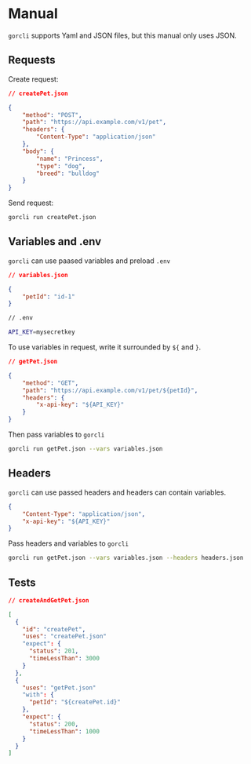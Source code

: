 # Manual

`gorcli` supports Yaml and JSON files, but this manual only uses JSON.

## Requests

Create request:
```json
// createPet.json

{
    "method": "POST",
    "path": "https://api.example.com/v1/pet",
    "headers": {
        "Content-Type": "application/json"
    },
    "body": {
        "name": "Princess",
        "type": "dog",
        "breed": "bulldog"
    }
}
```

Send request:
```sh
gorcli run createPet.json
```

## Variables and .env

`gorcli` can use paased variables and preload `.env`


```json
// variables.json

{
    "petId": "id-1"
}

```

```sh
// .env

API_KEY=mysecretkey
```

To use variables in request, write it surrounded by `${` and `}`.

```json
// getPet.json

{
    "method": "GET",
    "path": "https://api.example.com/v1/pet/${petId}",
    "headers": {
        "x-api-key": "${API_KEY}"
    }
}
```

Then pass variables to `gorcli`

```sh
gorcli run getPet.json --vars variables.json
```

## Headers

`gorcli` can use passed headers and headers can contain variables.

```json
{
    "Content-Type": "application/json",
    "x-api-key": "${API_KEY}"
}
```

Pass headers and variables to `gorcli`

```sh
gorcli run getPet.json --vars variables.json --headers headers.json
```

## Tests

```json
// createAndGetPet.json

[
  {
    "id": "createPet",
    "uses": "createPet.json"
    "expect": {
      "status": 201,
      "timeLessThan": 3000
    }
  },
  {
    "uses": "getPet.json"
    "with": {
      "petId": "${createPet.id}"
    },
    "expect": {
      "status": 200,
      "timeLessThan": 1000
    }
  }
]
```
